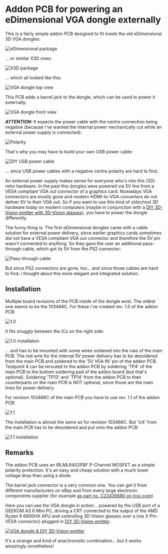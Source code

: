 # Addon PCB for powering an eDimensional VGA dongle externally
This is a fairly simple addon PCB designed to fit inside the old eDimensional 3D VGA dongles:

![eDimensional package](eD_package.jpg)

... or similar X3D ones:

![X3D package](3D_package.jpg)

... which all looked like this:

![VGA dongle top view](Dongle_top.jpg)

This PCB adds a barrel jack to the dongle, which can be used to power it externally:

![VGA dongle front view](Dongle_front.jpg)

***ATTENTION:***
It expects the power cable with the centre connection being negative (because i've wanted the internal power mechanically cut while an external power supply is connected):

![Polarity](Polarity.png)

That's why you may have to build your own USB power cable:

![DIY USB power cable](USB_power.jpg)

... since USB power cables with a negative centre polarity are hard to find.

An external power supply makes sense for everyone who's into this (3D) retro hardware. In the past this dongles were powered via 5V line from a VESA compliant VGA out connector of a graphics card. Nowadays VGA connectors are mostly gone and modern HDMI-to-VGA-converters do not deliver 5V to their VGA out. So if you want to use this kind of oldschool 3D hardware today on modern computers (maybe in conjunction with a [DIY 3D-Vision emitter with 3D-Vision glasses](https://github.com/Morpheus-79/3DVisionAVRMod)), you have to power the dongle differently.

The funny thing is:
The first eDimensional dongles came with a cable solution for external power delivery, since earlier graphics cards sometimes did not have a VESA compliant VGA out connector and therefore the 5V pin wasn't connected to anything. So they gave the user an additional pass-through cable, which got its 5V from the PS2 connector:

![Pass-through cable](eDimensional_power.jpg)

But since PS2 connectors are gone, too... and since those cables are hard to find: i thought about this more elegant and integrated solution.

## Installation
Multiple board revisions of the PCB inside of the dongle exist. The oldest one seems to be the 103466C. For these i've created rev. 1.0 of the addon PCB:

![1.0](1.0/103466C.png)

It fits snuggly between the ICs on the right side:

![1.0 installation](1.0/103466C.jpg)

... and has to be mounted with some wires soldered into the vias of the main PCB. The red wire for the internal 5V power delivery has to be desoldered from the main PCB and soldered to the '5V VGA IN' pin of the addon PCB. Testpoint 4 can be rerouted to the addon PCB by soldering 'TP4' of the main PCB to the bottom soldering pad of the addon board (but that's optional). Soldering 'TP13' and 'TP14' from the addon PCB to their counterparts on the main PCB is NOT optional, since those are the main lines for power delivery.

For revision 103466C of the main PCB you have to use rev. 1.1 of the addon PCB:

![1.1](1.1/103466D.png)

The installation is almost the same as for revision 103466C. But 'U4' from the main PCB has to be desoldered and put onto the addon PCB:

![1.1 installation](1.1/103466D.jpg)

## Remarks
The addon PCB uses an IRLML6402PBF P-Channel MOSFET as a simple polarity protection. It's an easy and cheap solution with a much lower voltage drop than using a diode.

The barrel jack connector is a very common one. You can get it from different manufacturers on eBay and from every large electronic components supplier (for example [as part no. C22435680 on lcsc.com](http://www.lcsc.com/product-detail/span-style-background-color-ff0-DC-span-Power-Connectors_HanElectricity-DC-050-20_C22435680.html)).

Here you can see the VGA dongle in action... powered by the USB port of a GEEKOM AS 6 Mini PC, driving a CRT connected to the output of the AMD Ryzen 9 6900HX APU and controlling 3D-Vision glasses over a (via 3-Pin-VESA connector) plugged in [DIY 3D-Vision emitter](https://github.com/Morpheus-79/3DVisionAVRMod):

[![VGA dongle & DIY 3D-Vision emitter](https://img.youtube.com/vi/n6rF7CWhr78/maxresdefault.jpg)](https://www.youtube.com/watch?v=n6rF7CWhr78)

It's a strange and kind of anachronistic combination... but it works amazingly nonetheless!
